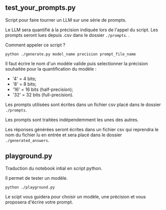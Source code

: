 ## test_your_prompts.py

Script pour faire tourner un LLM sur une série de prompts. 

Le LLM sera quantifié à la précision indiquée lors de l'appel du script. Les prompts seront lues depuis .csv dans le dossier `./prompts`. .

Comment appeler ce script ?

`python ./generate.py model_name precision prompt_file_name`

Il faut écrire le nom d'un modèle valide puis selectionner la précision souhaitée pour la quantification du modèle :
- '4' = 4 bits;
- '8' = 8 bits;
- '16' = 16 bits (half-precision);
- '32' = 32 bits (full-precision).

Les prompts utilisées sont écrites dans un fichier csv placé dans le dossier `./prompts`.

Les prompts sont traitées indépendemment les unes des autres.

Les réponses générées seront écrites dans un fichier csv qui reprendra le nom du fichier lu en entrée et sera placé dans le dossier `./generated_answers`.

## playground.py

Traduction du notebook intial en script python.

Il permet de tester un modèle.

`python ./playground.py`

Le scipt vous guidera pour choisir un modèle, une précision et vous proposera d'écrire votre prompt.
